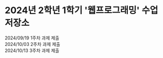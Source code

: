 # 2024년 2학년 1학기 '웹프로그래밍' 수업 저장소

2024/09/19 1주차 과제 제출 <br>
2024/10/03 2주차 과제 제출 <br>
2024/10/13 3주차 과제 제출 <br>
